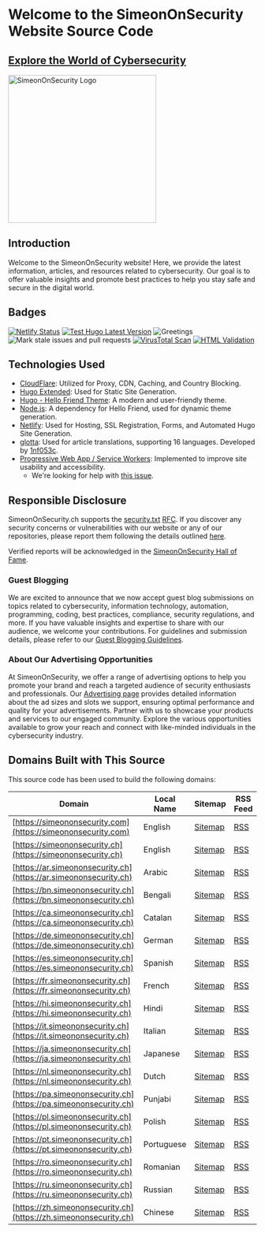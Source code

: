 # Welcome to the SimeonOnSecurity Website Source Code

<a href="https://simeononsecurity.ch" target="_blank" rel="noopener noreferrer">
  <h2>Explore the World of Cybersecurity</h2>
</a>
<a href="https://simeononsecurity.ch" target="_blank" rel="noopener noreferrer">
  <img src="https://simeononsecurity.ch/img/banner.png" alt="SimeonOnSecurity Logo" width="300" height="300">
</a>

## Introduction

Welcome to the SimeonOnSecurity website! Here, we provide the latest information, articles, and resources related to cybersecurity. Our goal is to offer valuable insights and promote best practices to help you stay safe and secure in the digital world.

## Badges

[![Netlify Status](https://api.netlify.com/api/v1/badges/190394fe-722e-4aa2-bc39-ff81985b2960/deploy-status)](https://app.netlify.com/sites/simeononsecurity/deploys)
[![Test Hugo Latest Version](https://github.com/simeononsecurity/simeononsecurity.ch/actions/workflows/hugo.yml/badge.svg)](https://github.com/simeononsecurity/simeononsecurity.ch/actions/workflows/hugo.yml)
![Greetings](https://github.com/simeononsecurity/simeononsecurityweb/workflows/Greetings/badge.svg)
![Mark stale issues and pull requests](https://github.com/simeononsecurity/simeononsecurityweb/workflows/Mark%20stale%20issues%20and%20pull%20requests/badge.svg)
[![VirusTotal Scan](https://github.com/simeononsecurity/simeononsecurity.ch/actions/workflows/virustotal.yml/badge.svg)](https://github.com/simeononsecurity/simeononsecurity.ch/actions/workflows/virustotal.yml)
[![HTML Validation](https://github.com/simeononsecurity/simeononsecurity.ch/actions/workflows/html_verify_built.yml/badge.svg)](https://github.com/simeononsecurity/simeononsecurity.ch/actions/workflows/html_verify_built.yml)

## Technologies Used

- [CloudFlare](https://www.cloudflare.com/): Utilized for Proxy, CDN, Caching, and Country Blocking.
- [Hugo Extended](https://gohugo.io/): Used for Static Site Generation.
- [Hugo - Hello Friend Theme](https://themes.gohugo.io/hugo-theme-hello-friend/): A modern and user-friendly theme.
- [Node.js](https://nodejs.org/en/): A dependency for Hello Friend, used for dynamic theme generation.
- [Netlify](https://www.netlify.com/): Used for Hosting, SSL Registration, Forms, and Automated Hugo Site Generation.
- [glotta](https://github.com/simeononsecurity/glotta): Used for article translations, supporting 16 languages. Developed by [1nf053c](https://github.com/1nf053c).
- [Progressive Web App / Service Workers](https://web.dev/progressive-web-apps/): Implemented to improve site usability and accessibility. 
  - We're looking for help with [this issue](https://github.com/simeononsecurity/simeononsecurity.ch/issues/487).

## Responsible Disclosure

SimeonOnSecurity.ch supports the [security.txt](https://securitytxt.org/) [RFC](https://tools.ietf.org/html/draft-foudil-securitytxt-10). If you discover any security concerns or vulnerabilities with our website or any of our repositories, please report them following the details outlined [here](https://simeononsecurity.ch/.well-known/security.txt).

Verified reports will be acknowledged in the [SimeonOnSecurity Hall of Fame](https://simeononsecurity.ch/hof).

### Guest Blogging
We are excited to announce that we now accept guest blog submissions on topics related to cybersecurity, information technology, automation, programming, coding, best practices, compliance, security regulations, and more. If you have valuable insights and expertise to share with our audience, we welcome your contributions. For guidelines and submission details, please refer to our [Guest Blogging Guidelines](https://simeononsecurity.ch/guest-posts).

### About Our Advertising Opportunities
At SimeonOnSecurity, we offer a range of advertising options to help you promote your brand and reach a targeted audience of security enthusiasts and professionals. Our [Advertising page](https://simeononsecurity.ch/advertise/) provides detailed information about the ad sizes and slots we support, ensuring optimal performance and quality for your advertisements. Partner with us to showcase your products and services to our engaged community. Explore the various opportunities available to grow your reach and connect with like-minded individuals in the cybersecurity industry.

## Domains Built with This Source

This source code has been used to build the following domains:

| Domain | Local Name | Sitemap | RSS Feed |
|--------|------------|---------|---------|
| [https://simeononsecurity.com](https://simeononsecurity.com) | English | [Sitemap](https://simeononsecurity.com/sitemap.xml) | [RSS](https://simeononsecurity.com/rss.xml) |
| [https://simeononsecurity.ch](https://simeononsecurity.ch) | English | [Sitemap](https://simeononsecurity.ch/sitemap.xml) | [RSS](https://simeononsecurity.ch/rss.xml) |
| [https://ar.simeononsecurity.ch](https://ar.simeononsecurity.ch) | Arabic | [Sitemap](https://ar.simeononsecurity.ch/sitemap.xml) | [RSS](https://ar.simeononsecurity.ch/rss.xml) |
| [https://bn.simeononsecurity.ch](https://bn.simeononsecurity.ch) | Bengali | [Sitemap](https://bn.simeononsecurity.ch/sitemap.xml) | [RSS](https://bn.simeononsecurity.ch/rss.xml) |
| [https://ca.simeononsecurity.ch](https://ca.simeononsecurity.ch) | Catalan | [Sitemap](https://ca.simeononsecurity.ch/sitemap.xml) | [RSS](https://ca.simeononsecurity.ch/rss.xml) |
| [https://de.simeononsecurity.ch](https://de.simeononsecurity.ch) | German | [Sitemap](https://de.simeononsecurity.ch/sitemap.xml) | [RSS](https://de.simeononsecurity.ch/rss.xml) |
| [https://es.simeononsecurity.ch](https://es.simeononsecurity.ch) | Spanish | [Sitemap](https://es.simeononsecurity.ch/sitemap.xml) | [RSS](https://es.simeononsecurity.ch/rss.xml) |
| [https://fr.simeononsecurity.ch](https://fr.simeononsecurity.ch) | French | [Sitemap](https://fr.simeononsecurity.ch/sitemap.xml) | [RSS](https://fr.simeononsecurity.ch/rss.xml) |
| [https://hi.simeononsecurity.ch](https://hi.simeononsecurity.ch) | Hindi | [Sitemap](https://hi.simeononsecurity.ch/sitemap.xml) | [RSS](https://hi.simeononsecurity.ch/rss.xml) |
| [https://it.simeononsecurity.ch](https://it.simeononsecurity.ch) | Italian | [Sitemap](https://it.simeononsecurity.ch/sitemap.xml) | [RSS](https://it.simeononsecurity.ch/rss.xml) |
| [https://ja.simeononsecurity.ch](https://ja.simeononsecurity.ch) | Japanese | [Sitemap](https://ja.simeononsecurity.ch/sitemap.xml) | [RSS](https://ja.simeononsecurity.ch/rss.xml) |
| [https://nl.simeononsecurity.ch](https://nl.simeononsecurity.ch) | Dutch | [Sitemap](https://nl.simeononsecurity.ch/sitemap.xml) | [RSS](https://nl.simeononsecurity.ch/rss.xml) |
| [https://pa.simeononsecurity.ch](https://pa.simeononsecurity.ch) | Punjabi | [Sitemap](https://pa.simeononsecurity.ch/sitemap.xml) | [RSS](https://pa.simeononsecurity.ch/rss.xml) |
| [https://pl.simeononsecurity.ch](https://pl.simeononsecurity.ch) | Polish | [Sitemap](https://pl.simeononsecurity.ch/sitemap.xml) | [RSS](https://pl.simeononsecurity.ch/rss.xml) |
| [https://pt.simeononsecurity.ch](https://pt.simeononsecurity.ch) | Portuguese | [Sitemap](https://pt.simeononsecurity.ch/sitemap.xml) | [RSS](https://pt.simeononsecurity.ch/rss.xml) |
| [https://ro.simeononsecurity.ch](https://ro.simeononsecurity.ch) | Romanian | [Sitemap](https://ro.simeononsecurity.ch/sitemap.xml) | [RSS](https://ro.simeononsecurity.ch/rss.xml) |
| [https://ru.simeononsecurity.ch](https://ru.simeononsecurity.ch) | Russian | [Sitemap](https://ru.simeononsecurity.ch/sitemap.xml) | [RSS](https://ru.simeononsecurity.ch/rss.xml) |
| [https://zh.simeononsecurity.ch](https://zh.simeononsecurity.ch) | Chinese | [Sitemap](https://zh.simeononsecurity.ch/sitemap.xml) | [RSS](https://zh.simeononsecurity.ch/rss.xml) |
